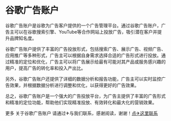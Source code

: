 # 谷歌广告账户

谷歌广告账户是谷歌为广告客户提供的一个广告管理平台。通过谷歌广告账户，广告主可以在谷歌搜索引擎、YouTube等合作网站上投放广告，吸引潜在客户并提升品牌知名度。

谷歌广告账户提供了丰富的广告投放形式，包括搜索广告、展示广告、视频广告、应用推广等多种形式，广告主可以根据自身需求选择合适的广告形式进行投放。通过精准的定位和优化，广告主可以将广告展示给最有可能对其产品或服务感兴趣的用户，提高广告的转化率和投入产出比。

另外，谷歌广告账户还提供了详细的数据分析和报告功能，广告主可以实时监控广告效果，并根据数据分析进行调整和优化，以获得更好的广告效果。

总之，谷歌广告账户是一个强大的广告投放平台，为广告主提供了丰富的广告形式和精准的定位功能，帮助他们实现精准投放、有效转化和最大化的营销效果。

更多 关于谷歌广告账户 请通过✈与我们联系，感谢阅读，谢谢！[点✈这里联系](https://t.me/lianmeng09)